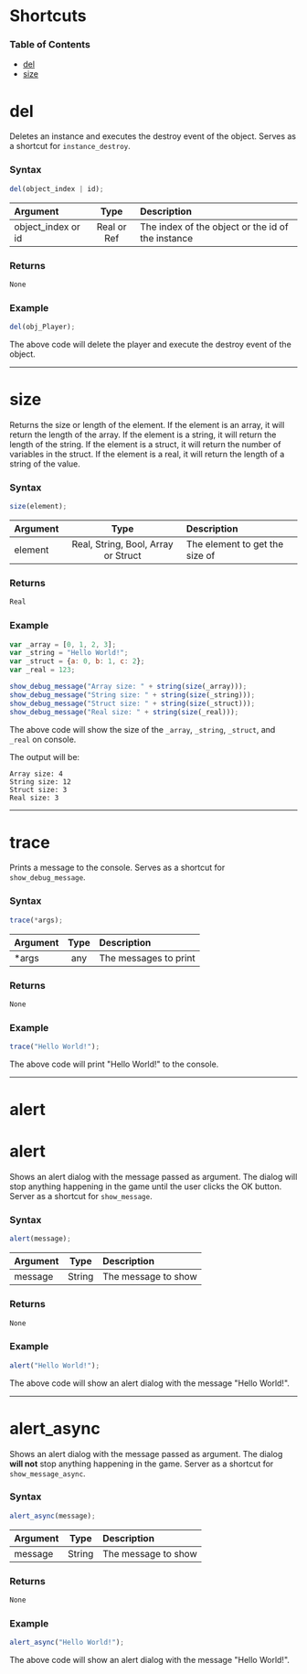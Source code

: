 # Shortcuts
### Table of Contents
- [del](#del)
- [size](#size)


# del
Deletes an instance and executes the destroy event of the object. Serves as a shortcut for `instance_destroy`.

### Syntax
  ```js
  del(object_index | id);
  ```

| Argument | Type | Description |
| :--- | :---: | :--- |
| object_index or id | Real or Ref | The index of the object or the id of the instance |

### Returns
  ```js
  None
  ```

### Example
```js
del(obj_Player);
```
The above code will delete the player and execute the destroy event of the object.

---
# size
Returns the size or length of the element. If the element is an array, it will return the length of the array. If the element is a string, it will return the length of the string. If the element is a struct, it will return the number of variables in the struct. If the element is a real, it will return the length of a string of the value.

### Syntax
  ```js
  size(element);
  ```

| Argument | Type | Description |
| :--- | :---: | :--- |
| element | Real, String, Bool, Array or Struct | The element to get the size of |
### Returns
  ```js
  Real
  ```

### Example
```js
var _array = [0, 1, 2, 3];
var _string = "Hello World!";
var _struct = {a: 0, b: 1, c: 2};
var _real = 123;

show_debug_message("Array size: " + string(size(_array)));
show_debug_message("String size: " + string(size(_string)));
show_debug_message("Struct size: " + string(size(_struct)));
show_debug_message("Real size: " + string(size(_real)));
```

The above code will show the size of the `_array`, `_string`, `_struct`, and `_real` on console.

The output will be:
```
Array size: 4
String size: 12
Struct size: 3
Real size: 3
```

---
# trace
Prints a message to the console. Serves as a shortcut for `show_debug_message`.

### Syntax
  ```js
  trace(*args);
  ```

| Argument | Type | Description |
| :--- | :---: | :--- |
| *args | any | The messages to print |

### Returns
  ```js
  None
  ```

### Example
```js
trace("Hello World!");
```

The above code will print "Hello World!" to the console.

---
# alert
# alert
Shows an alert dialog with the message passed as argument. The dialog will stop anything happening in the game until the user clicks the OK button. Server as a shortcut for `show_message`.

### Syntax
  ```js
  alert(message);
  ```

| Argument | Type | Description |
| :--- | :---: | :--- |
| message | String | The message to show |

### Returns
  ```js
  None
  ```

### Example
```js
alert("Hello World!");
```

The above code will show an alert dialog with the message "Hello World!".

---
# alert_async
Shows an alert dialog with the message passed as argument. The dialog **will not** stop anything happening in the game. Server as a shortcut for `show_message_async`.

### Syntax
  ```js
  alert_async(message);
  ```

| Argument | Type | Description |
| :--- | :---: | :--- |
| message | String | The message to show |

### Returns
  ```js
  None
  ```

### Example
```js
alert_async("Hello World!");
```

The above code will show an alert dialog with the message "Hello World!".